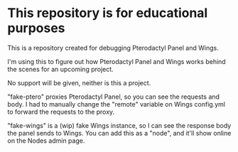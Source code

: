 # This repository is for educational purposes

This is a repository created for debugging Pterodactyl Panel and Wings.

I'm using this to figure out how Pterodactyl Panel and Wings works behind the scenes for an upcoming project.

No support will be given, neither is this a project.

"fake-ptero" proxies Pterodactyl Panel, so you can see the requests and body. I had to manually change the "remote" variable on Wings config.yml to forward the requests to the proxy.

"fake-wings" is a (wip) fake Wings instance, so I can see the response body the panel sends to Wings. You can add this as a "node", and it'll show online on the Nodes admin page.
